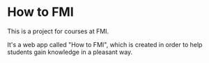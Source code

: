 How to FMI
=======

This is a project for courses at FMI.

It's a web app called "How to FMI", which is created in order to help students gain knowledge in a pleasant way.